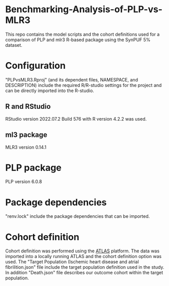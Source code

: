 # Benchmarking-Analysis-of-PLP-vs-MLR3 
This repo contains the model scripts and the cohort definitions used for a comparison of PLP and mlr3 R-based package using the SynPUF 5% dataset.

# Configuration

"PLPvsMLR3.Rproj" (and its dependent files, NAMESPACE, and DESCRIPTION) include the required R/R-studio settings for the project and can be directly imported into the R-studio. 

## R and RStudio
RStudio version 2022.07.2 Build 576 with R version 4.2.2 was used. 

## ml3 package
MLR3 version 0.14.1

# PLP package 
PLP version 6.0.8

# Package dependencies
"renv.lock" include the package dependencies that can be imported. 

# Cohort definition
Cohort definition was performed using the [ATLAS](https://atlas-demo.ohdsi.org/#/home) platform. The data was imported into a locally running ATLAS and the cohort definition option was used. The "Target Population (Ischemic heart disease and atrial fibrilition.json" file include the target population definition used in the study. In addition "Death.json" file describes our outcome cohort within the target population.